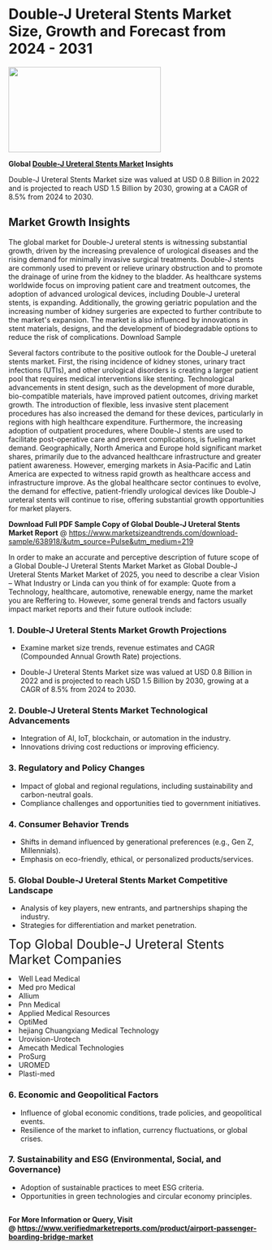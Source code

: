 <H1>Double-J Ureteral Stents Market Size, Growth and Forecast from 2024 - 2031</H1><img class="aligncenter size-medium wp-image-584254" src="https://thirdeyenews.in/wp-content/uploads/2024/09/Global-Market-Research-300x168.jpeg" alt="" width="300" height="168" /><p><strong>Global&nbsp;<a href="https://www.marketsizeandtrends.com/download-sample/638918/&amp;utm_source=Pulse&amp;utm_medium=219">Double-J Ureteral Stents Market</a> Insights</strong></p><p>Double-J Ureteral Stents Market size was valued at USD 0.8 Billion in 2022 and is projected to reach USD 1.5 Billion by 2030, growing at a CAGR of 8.5% from 2024 to 2030.</p><p><h2>Market Growth Insights</h2> <p>The global market for Double-J ureteral stents is witnessing substantial growth, driven by the increasing prevalence of urological diseases and the rising demand for minimally invasive surgical treatments. Double-J stents are commonly used to prevent or relieve urinary obstruction and to promote the drainage of urine from the kidney to the bladder. As healthcare systems worldwide focus on improving patient care and treatment outcomes, the adoption of advanced urological devices, including Double-J ureteral stents, is expanding. Additionally, the growing geriatric population and the increasing number of kidney surgeries are expected to further contribute to the market's expansion. The market is also influenced by innovations in stent materials, designs, and the development of biodegradable options to reduce the risk of complications. Download Sample </p> <p>Several factors contribute to the positive outlook for the Double-J ureteral stents market. First, the rising incidence of kidney stones, urinary tract infections (UTIs), and other urological disorders is creating a larger patient pool that requires medical interventions like stenting. Technological advancements in stent design, such as the development of more durable, bio-compatible materials, have improved patient outcomes, driving market growth. The introduction of flexible, less invasive stent placement procedures has also increased the demand for these devices, particularly in regions with high healthcare expenditure. Furthermore, the increasing adoption of outpatient procedures, where Double-J stents are used to facilitate post-operative care and prevent complications, is fueling market demand. Geographically, North America and Europe hold significant market shares, primarily due to the advanced healthcare infrastructure and greater patient awareness. However, emerging markets in Asia-Pacific and Latin America are expected to witness rapid growth as healthcare access and infrastructure improve. As the global healthcare sector continues to evolve, the demand for effective, patient-friendly urological devices like Double-J ureteral stents will continue to rise, offering substantial growth opportunities for market players. </p><p><span class=""><strong>Download Full PDF Sample Copy of Global Double-J Ureteral Stents Market Report</strong> @ <a href="https://www.marketsizeandtrends.com/download-sample/638918/&amp;utm_source=Pulse&amp;utm_medium=219" target="_blank">https://www.marketsizeandtrends.com/download-sample/638918/&amp;utm_source=Pulse&amp;utm_medium=219</a></span></p><p>In order to make an accurate and perceptive description of future scope of a Global&nbsp;Double-J Ureteral Stents Market Market as Global&nbsp;Double-J Ureteral Stents Market Market of 2025, you need to describe a clear Vision &ndash; What Industry or Linda can you think of for example: Quote from a Technology, healthcare, automotive, renewable energy, name the market you are Reffering to. However, some general trends and factors usually impact market reports and their future outlook include:</p><h3>1.&nbsp;<strong>Double-J Ureteral Stents Market Growth Projections</strong></h3><ul><li>Examine market size trends, revenue estimates and CAGR (Compounded Annual Growth Rate) projections.</li><li><p>Double-J Ureteral Stents Market size was valued at USD 0.8 Billion in 2022 and is projected to reach USD 1.5 Billion by 2030, growing at a CAGR of 8.5% from 2024 to 2030.</p></li></ul><h3>2.&nbsp;<strong>Double-J Ureteral Stents Market Technological Advancements</strong></h3><ul><li>Integration of AI, IoT, blockchain, or automation in the industry.</li><li>Innovations driving cost reductions or improving efficiency.</li></ul><h3>3.&nbsp;<strong>Regulatory and Policy Changes</strong></h3><ul><li>Impact of global and regional regulations, including sustainability and carbon-neutral goals.</li><li>Compliance challenges and opportunities tied to government initiatives.</li></ul><h3>4.&nbsp;<strong>Consumer Behavior Trends</strong></h3><ul><li>Shifts in demand influenced by generational preferences (e.g., Gen Z, Millennials).</li><li>Emphasis on eco-friendly, ethical, or personalized products/services.</li></ul><h3>5.&nbsp;<strong>Global Double-J Ureteral Stents Market Competitive Landscape</strong></h3><ul><li>Analysis of key players, new entrants, and partnerships shaping the industry.</li><li>Strategies for differentiation and market penetration.</li></ul><p data-pm-slice="1 1 []"><span style="color: inherit; font-family: inherit; font-size: 25px;">Top Global Double-J Ureteral Stents Market Companies</span></p><div class="" data-test-id=""><p><li>Well Lead Medical</li><li> Med pro Medical</li><li> Allium</li><li> Pnn Medical</li><li> Applied Medical Resources</li><li> OptiMed</li><li> hejiang Chuangxiang Medical Technology</li><li> Urovision-Urotech</li><li> Amecath Medical Technologies</li><li> ProSurg</li><li> UROMED</li><li> Plasti-med</li></p></div><h3>6.&nbsp;<strong>Economic and Geopolitical Factors</strong></h3><ul><li>Influence of global economic conditions, trade policies, and geopolitical events.</li><li>Resilience of the market to inflation, currency fluctuations, or global crises.</li></ul><h3>7.&nbsp;<strong>Sustainability and ESG (Environmental, Social, and Governance)</strong></h3><ul><li>Adoption of sustainable practices to meet ESG criteria.</li><li>Opportunities in green technologies and circular economy principles.</li></ul><h2><strong style="font-size: 14px;">For More Information or Query, Visit @&nbsp;</strong><a style="background-color: #ffffff; font-size: 14px;" href="https://www.marketsizeandtrends.com/report/double-j-ureteral-stents-market/" target="_blank">https://www.verifiedmarketreports.com/product/airport-passenger-boarding-bridge-market</a></h2>
